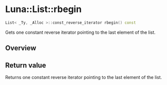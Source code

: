 # Luna::List::rbegin

```c++
List< _Ty, _Alloc >::const_reverse_iterator rbegin() const
```

Gets one constant reverse iterator pointing to the last element of the list. 

## Overview


## Return value
Returns one constant reverse iterator pointing to the last element of the list. 

